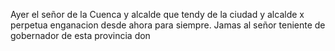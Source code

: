 Ayer el señor de la Cuenca y alcalde que tendy de la ciudad y alcalde x perpetua enganacion desde ahora para siempre. Jamas al señor teniente de gobernador de esta provincia don